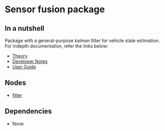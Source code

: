 # Sensor fusion package

## In a nutshell
Package with a general-purpose kalman filter for vehicle state estimation. For indepth documentation, refer the links below:
* [Theory](./theory.md) 
* [Developer Notes](./developer_notes.md) 
* [User Guide](./user_guide.md)

## Nodes
* [filter](./filter.md)

## Dependencies
* None
